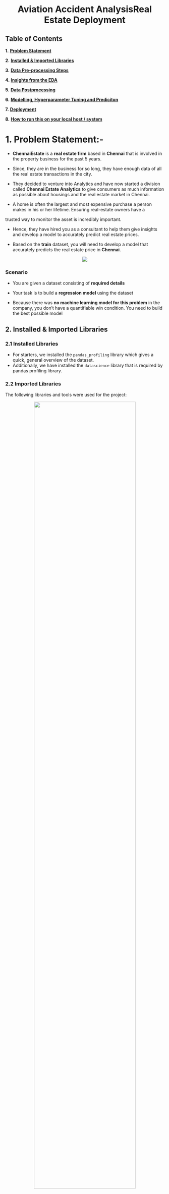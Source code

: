 
# <center>**Aviation Accident AnalysisReal Estate Deployment**</center>

## **Table of Contents**

**1.**  [**Problem Statement**](#Section1) <br>

**2.**  [**Installed & Imported Libraries**](#Section2) <br>

**3.**  [**Data Pre-processing Steps**](#Section3)<br>

**4.**  [**Insights from the EDA**](#Section4)<br>

**5.**  [**Data Postprocessing**](#Section5)<br>

**6.**  [**Modelling, Hyperparameter Tuning and Prediciton**](#Section6)<br>

**7.**  [**Deployment**](#Section7)

**8.**  [**How to run this on your local host / system**](#Section8)<br>


<a  name=Section1></a>
---
# **1. Problem Statement:-**


  

- **ChennaiEstate** is a **real estate firm** based in **Chennai** that is involved in the property business for the past 5 years.

  

- Since, they are in the business for so long, they have enough data of all the real estate transactions in the city.

  

- They decided to venture into Analytics and have now started a division called **Chennai Estate Analytics** to give consumers as much information as possible about housings and the real estate market in Chennai.

  

- A home is often the largest and most expensive purchase a person makes in his or her lifetime. Ensuring real-estate owners have a

 trusted way to monitor the asset is incredibly important.

  

- Hence, they have hired you as a consultant to help them give insights and develop a model to accurately predict real estate prices.

  

- Based on the **train** dataset, you will need to develop a model that accurately predicts the real estate price in **Chennai**.

  

<center><img  src = "https://therealdeal.com/national/wp-content/uploads/2021/03/CoreLogic-Home-Price-Reports-Highest-Growth-Since-2013.gif"></center>

  

### **Scenario**

  

- You are given a dataset consisting of **required details**

  

- Your task is to build a **regression model** using the dataset

  

- Because there was **no machine learning model for this problem** in the company, you don’t have a quantifiable win condition. You need to build the best possible model

<a  name = Section2></a>

## **2. Installed & Imported Libraries**

<a  name = Section31></a>

### **2.1 Installed Libraries**

- For starters, we installed the `pandas_profiling` library which gives a quick, general overview of the dataset.
- Additionally, we have installed the `datascience` library that is required by pandas profiling library.

<a  name = Section32></a>
### **2.2 Imported Libraries**

The following libraries and tools were used for the project:
<center><img  src="https://cdn.analyticsvidhya.com/wp-content/uploads/2020/11/Untitled-design24.png"  width=80%></center>

- **Pandas**: Importing for panel data analysis
- **Pandas Profiling**: To perform data profiling
- **Numpy**: For numerical python operations
- **Matplotlib (Pyplot)**: A popular plotting library used along with pandas
- **Seaborn**: A library, built on matplotlib, to create beautiful plots
- **Scikit Learn**: To perform all tasks realted to Machine Learning
- **Flask** : To perform operations related to REST API
- **Pycharm:** The Runtime environment for development of app.py
- **html:** To make the **render templates**




<a  name = Section3></a>

## **3. Data Pre-processing Steps**

<a  name = Section41></a>

### **3.1 Dataset Description**:

<center>


- We have **7109 Samples**  and for each of sample **19 different** properties are recorded.

  
  

| **Column Name** | **Description** |
| ------------: |:------------|
|  INT_SQFT |  The interior Sq. Ft of the property
   | N_BEDROOM | The number of Bed rooms
   | N_BATHROOM | The number of bathrooms
   | N_ROOM | Total Number of Rooms
   | QS_ROOMS | The quality score assigned for rooms based on buyer reviews
   | QS_BATHROOM | The quality score assigned for bathroom based on buyer reviews
   | QS_BEDROOM | The quality score assigned for bedroom based on buyer reviews
  | QS_OVERALL | The Overall quality score assigned for the property
   | SALE_COND | The Sale Conditio|    | BUILDTYPE | The type of building |AREA | The property in which the real estate is located
   | DIST_MAINROAD | The distance of the property to the main road
   | PARK_FACIL | Whether parking facility is available
 |    UTILITY_AVAIL | What facilities are available | 
 |STREET| Kind of the Street|
 |MZzone|Zone of the area|
|  PRT_ID | The Property Transaction ID assigned by ChennaiEstate
  | COMMIS | The Commission paid to the agent
   | SALES_PRICE | The total sale price of the property
</center>


### Observations:
- There are total  **13 numerical data-type and 8 object type data files**  recorded.
-  The mean of the **SALES_PRICE** is found to be **10894909.63919**


### **3.2 Data Cleaning**

- In this section, we **cleaned out** our data based on the information retrieved from the previous observations.

- Hence, we performed the following subtasks.

- Checking for **missing values** and manipulating them.

- Checking the **datatype**.

- Checking the  **Spelling Correction**
<a name=Section4></a>

## **4. Insights from the EDA**

<center><img  src="https://cdn-images-1.medium.com/max/1000/1*Owa2rsDG6Rwv1IM_RdsL3A.gif"></center>

- The data was **successfully studied** and hence, the **insights** were **marked down** in order to make proper **business decisions**.

- The freq of **RL** is maximum for **MZZONE**

- **Paved** type streets has been reported maximum number of times.

- **UTILITY_AVAIL** has **AllPub** recorded the maximum number of times.
<a name=Section5></a>

## **5. Data Postprocessing**

- In this section we performed the **Data Encoding**.

- Then we further genarated a few **new features**.

- Next we performed **Data Extraction**.


<a name=Section6></a>
## **6. Modelling and Hyoeroparameter Tuning and Prediciton**
<center><img  src="https://cdn.dribbble.com/users/1571442/screenshots/6356637/dribbbble_machinelearning_4x.png"></center>

- We performed modelling with most of the commonlu used **Machine Learning** models.

-  As a **Baseline** it was found that **CatBoost Regressor** was giving us the highest **r2 score** and least **overfitting**.

- We further tuned the model with **RandomSearchCV ** and found that we had a very low improvement of **0.005** in the **validation data**.

- However, still this was giiving the lowest overfitting on validation data. hence, we selected this model as the **best fit**.

- Finall , we made predicitoins with this model and found that this model was giving us an **r_2 score** of **0.99** on **unseen data** and was **generalising well**.


<a name=Section7></a>

## **7. Deployment**

- After finding the best fit we dropped the model as a **pickle file (.pkl file)**.

- Now we developed the **templates** in order to render the **form** that should take in inputs from the end user.

- Finally we connected the templates with the **app.py** file and embed the model in pickle format.

- Finally we were able to successfully make a **request** 
and get **response** through the app,py file.


<a name=Section8></a>
## **8. How to run this on your local host / system**

- Downlaod the complete repo into your local system and save it into the same **directory.**

- Install **PyCharm Community Edition** or any other **IDE** like **Spyder** into your local system and open **app.py** file in that **IDE**.

- After that run the code on the **app.py file** (If you're using Pycharm then then simply press **ctrl +F5** )

<center><img  src="https://github.com/ghoshpronay18071997/real_estate_deployed/blob/main/Photos%20for%20Deployment/Documentary.png"></center>

- Check the console you'll be getting a **link**.

- Clciking this link will open a new **browser** (typically the **default** one)

- Give in the values and click on **predict** button.

- You'll have the **results** in front of you.

<!--stackedit_data:
eyJoaXN0b3J5IjpbMTgxNjQ0ODQ5MV19
-->